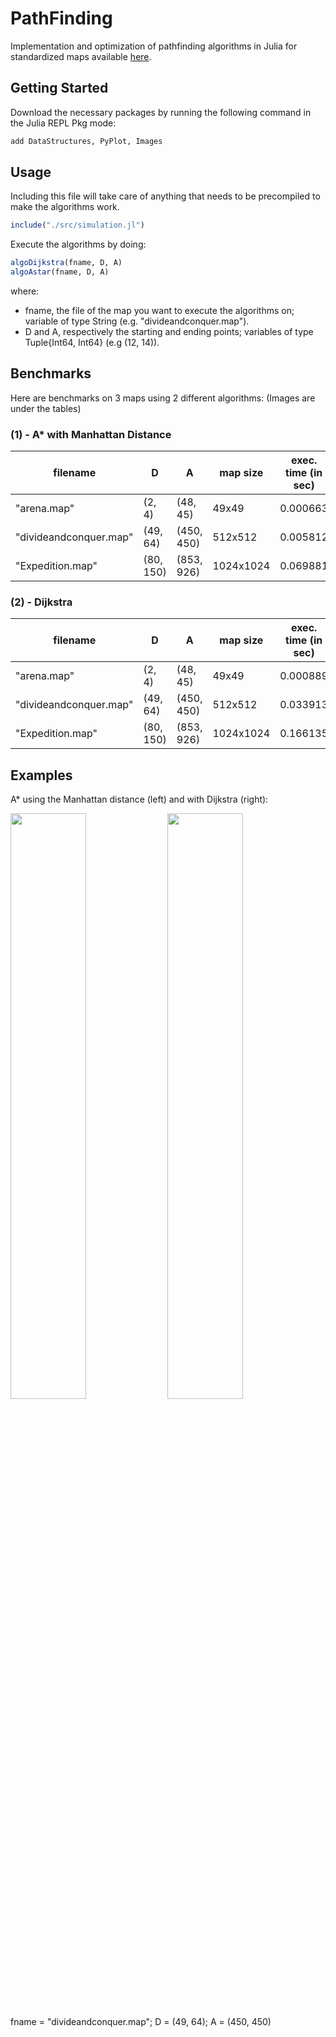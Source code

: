 # PathFinding
Implementation and optimization of pathfinding algorithms in Julia for standardized maps available [here](https://movingai.com/benchmarks/grids.html).


## Getting Started
Download the necessary packages by running the following command in the Julia REPL Pkg mode:

```julia
add DataStructures, PyPlot, Images
```
## Usage
Including this file will take care of anything that needs to be precompiled to make the algorithms work.
```julia
include("./src/simulation.jl")
```
Execute the algorithms by doing:

```julia
algoDijkstra(fname, D, A)
algoAstar(fname, D, A)
```
where:
- fname, the file of the map you want to execute the algorithms on; variable of type String (e.g. "divideandconquer.map").
- D and A, respectively the starting and ending points; variables of type Tuple{Int64, Int64} (e.g (12, 14)).

## Benchmarks
Here are benchmarks on 3 maps using 2 different algorithms:
(Images are under the tables)
### (1) - A* with Manhattan Distance
|         filename       |    D    |    A    |  map size | exec. time (in sec) | nb. allocations | allocated (in MiB) | distance | visited states |
| ---------------------- | ------- | ------- | --------- | ------------------  | --------------- | ------------------ | -------- | -------------- |         
|        "arena.map"     | (2, 4)  | (48, 45)|   49x49   | 0.000663   |    65    |    0.119     |  87   | 647       |
| "divideandconquer.map" | (49, 64)|(450, 450)|  512x512 | 0.005812   |    94    |    7.381     | 789   | 19787        |
|    "Expedition.map"   |(80, 150)|(853, 926)| 1024x1024| 0.069881    |    147   |    35.099    | 1561  | 258776       |

### (2) - Dijkstra
|         filename       |    D    |    A    |  map size | exec. time (in sec) | nb. allocations | allocated (in MiB) | distance | visited states |
| ---------------------- | ------- | ------- | --------- | ------------------  | --------------- | ------------------ | -------- | -------------- |         
|        "arena.map"     | (2, 4)  | (48, 45)|   49x49   | 0.000889   |    107    |    0.140     |  87   | 2052       |
| "divideandconquer.map" | (49, 64)|(450, 450)|  512x512 | 0.033913   |    507    |    10.896     | 789   | 134798       |
|    "Expedition.map"   |(80, 150)|(853, 926)| 1024x1024| 0.166135    |    1.41 k |    46.274    | 1561  | 632718       |


## Examples
A* using the Manhattan distance (left) and with Dijkstra (right):
<p float="left">
  <img src="https://user-images.githubusercontent.com/86181145/224407166-7d70f280-b687-4e1f-8e57-15514c7d7221.png" width="49%" height="49%">
  <img src="https://user-images.githubusercontent.com/86181145/224407052-3891dbb5-869f-4c00-8923-b8a29de6014a.png" width="49%" height="49%">
</p>
fname = "divideandconquer.map"; D = (49, 64); A = (450, 450)


